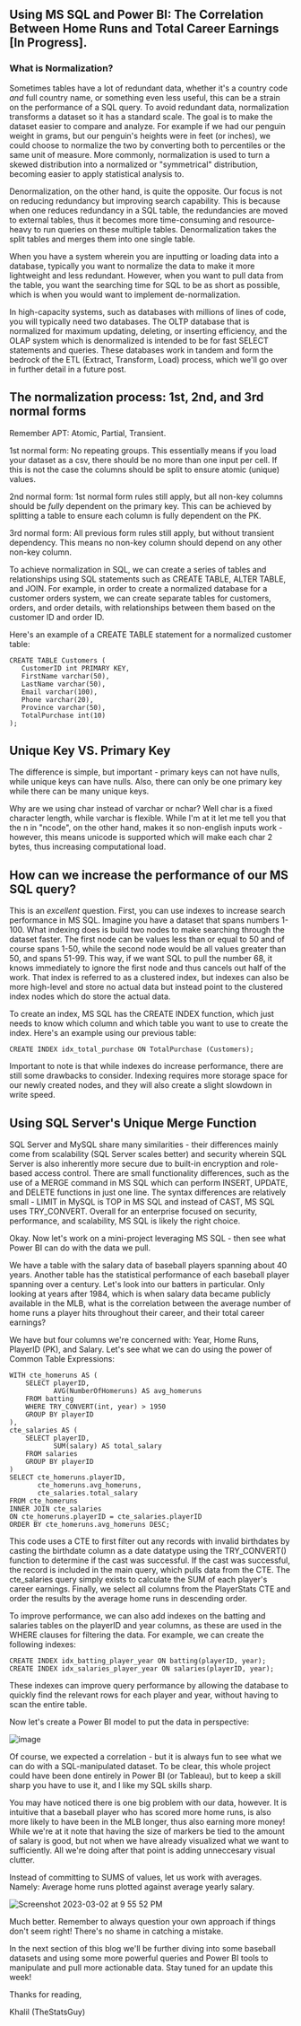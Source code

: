## Using MS SQL and Power BI: The Correlation Between Home Runs and Total Career Earnings [In Progress].

### What is Normalization?

Sometimes tables have a lot of redundant data, whether it's a country code _and_ full country name, or something even less useful, this can be a strain on the performance of a SQL query. To avoid redundant data, normalization transforms a dataset so it has a standard scale. The goal is to make the dataset easier to compare and analyze. For example if we had our penguin weight in grams, but our penguin's heights were in feet (or inches), we could choose to normalize the two by converting both to percentiles or the same unit of measure. More commonly, normalization is used to turn a skewed distribution into a normalized or "symmetrical" distribution, becoming easier to apply statistical analysis to.

Denormalization, on the other hand, is quite the opposite. Our focus is not on reducing redundancy but improving search capability. This is because when one reduces redundancy in a SQL table, the redundancies are moved to external tables, thus it becomes more time-consuming and resource-heavy to run queries on these multiple tables. Denormalization takes the split tables and merges them into one single table.

When you have a system wherein you are inputting or loading data into a database, typically you want to normalize the data to make it more lightweight and less redundant. However, when you want to pull data from the table, you want the searching time for SQL to be as short as possible, which is when you would want to implement de-normalization.

In high-capacity systems, such as databases with millions of lines of code, you will typically need two databases. The OLTP database that is normalized for maximum updating, deleting, or inserting efficiency, and the OLAP system which is denormalized is intended to be for fast SELECT statements and queries. These databases work in tandem and form the bedrock of the ETL (Extract, Transform, Load) process, which we'll go over in further detail in a future post.


## The normalization process: 1st, 2nd, and 3rd normal forms

Remember APT: Atomic, Partial, Transient.

1st normal form: No repeating groups. This essentially means if you load your dataset as a csv, there should be no more than one input per cell. If this is not the case the columns should be split to ensure atomic (unique) values.

2nd normal form: 1st normal form rules still apply, but all non-key columns should be _fully_ dependent on the primary key. This can be achieved by splitting a table to ensure each column is fully dependent on the PK.

3rd normal form: All previous form rules still apply, but without transient dependency. This means no non-key column should depend on any other non-key column.

To achieve normalization in SQL, we can create a series of tables and relationships using SQL statements such as CREATE TABLE, ALTER TABLE, and JOIN. For example, in order to create a normalized database for a customer orders system, we can create separate tables for customers, orders, and order details, with relationships between them based on the customer ID and order ID.

Here's an example of a CREATE TABLE statement for a normalized customer table:

```
CREATE TABLE Customers (
   CustomerID int PRIMARY KEY,
   FirstName varchar(50),
   LastName varchar(50),
   Email varchar(100),
   Phone varchar(20),
   Province varchar(50),
   TotalPurchase int(10)
);
```

## Unique Key VS. Primary Key

The difference is simple, but important - primary keys can not have nulls, while unique keys can have nulls. Also, there can only be one primary key while there can be many unique keys.

Why are we using char instead of varchar or nchar? Well char is a fixed character length, while varchar is flexible. While I'm at it let me tell you that the n in "ncode", on the other hand, makes it so non-english inputs work - however, this means unicode is supported which will make each char 2 bytes, thus increasing computational load.


## How can we increase the performance of our MS SQL query? 

This is an _excellent_ question. First, you can use indexes to increase search performance in MS SQL. Imagine you have a dataset that spans numbers 1-100. What indexing does is build two nodes to make searching through the dataset faster. The first node can be values less than or equal to 50 and of course spans 1-50, while the second node would be all values greater than 50, and spans 51-99. This way, if we want SQL to pull the number 68, it knows immediately to ignore the first node and thus cancels out half of the work.
That index is referred to as a clustered index, but indexes can also be more high-level and store no actual data but instead point to the clustered index nodes which do store the actual data.

To create an index, MS SQL has the CREATE INDEX function, which just needs to know which column and which table you want to use to create the index. Here's an example using our previous table: 

```
CREATE INDEX idx_total_purchase ON TotalPurchase (Customers);
```

Important to note is that while indexes do increase performance, there are still some drawbacks to consider. Indexing requires more storage space for our newly created nodes, and they will also create a slight slowdown in write speed.


## Using SQL Server's Unique Merge Function

SQL Server and MySQL share many similarities - their differences mainly come from scalability (SQL Server scales better) and security wherein SQL Server is also inherently more secure due to built-in encryption and role-based access control. There are small functionality differences, such as the use of a MERGE command in MS SQL which can perform INSERT, UPDATE, and DELETE functions in just one line. The syntax differences are relatively small - LIMIT in MySQL is TOP in MS SQL and instead of CAST, MS SQL uses TRY_CONVERT. Overall for an enterprise focused on security, performance, and scalability, MS SQL is likely the right choice. 

Okay. Now let's work on a mini-project leveraging MS SQL - then see what Power BI can do with the data we pull. 


We have a table with the salary data of baseball players spanning about 40 years. Another table has the statistical performance of each baseball player spanning over a century. Let's look into our batters in particular. Only looking at years after 1984, which is when salary data became publicly available in the MLB, what is the correlation between the average number of home runs a player hits throughout their career, and their total career earnings?

We have but four columns we're concerned with: Year, Home Runs, PlayerID (PK), and Salary.
Let's see what we can do using the power of Common Table Expressions: 

```
WITH cte_homeruns AS (
    SELECT playerID, 
           AVG(NumberOfHomeruns) AS avg_homeruns 
    FROM batting
    WHERE TRY_CONVERT(int, year) > 1950 
    GROUP BY playerID
),
cte_salaries AS (
    SELECT playerID, 
           SUM(salary) AS total_salary 
    FROM salaries
    GROUP BY playerID
)
SELECT cte_homeruns.playerID,
       cte_homeruns.avg_homeruns,
       cte_salaries.total_salary
FROM cte_homeruns
INNER JOIN cte_salaries
ON cte_homeruns.playerID = cte_salaries.playerID
ORDER BY cte_homeruns.avg_homeruns DESC;

```
This code uses a CTE to first filter out any records with invalid birthdates by casting the birthdate column as a date datatype using the TRY_CONVERT() function to determine if the cast was successful. If the cast was successful, the record is included in the main query, which pulls data from the CTE. The cte_salaries query simply exists to calculate the SUM of each player's career earnings. Finally, we select all columns from the PlayerStats CTE and order the results by the average home runs in descending order.

To improve performance, we can also add indexes on the batting and salaries tables on the playerID and year columns, as these are used in the WHERE clauses for filtering the data. For example, we can create the following indexes:

```
CREATE INDEX idx_batting_player_year ON batting(playerID, year);
CREATE INDEX idx_salaries_player_year ON salaries(playerID, year);
```

These indexes can improve query performance by allowing the database to quickly find the relevant rows for each player and year, without having to scan the entire table.

Now let's create a Power BI model to put the data in perspective:

![image](https://user-images.githubusercontent.com/44441178/222619161-0be5e274-5b43-4089-b104-f71cde7e6bf8.png)

Of course, we expected a correlation - but it is always fun to see what we can do with a SQL-manipulated dataset. To be clear, this whole project could have been done entirely in Power BI (or Tableau), but to keep a skill sharp you have to use it, and I like my SQL skills sharp.

You may have noticed there is one big problem with our data, however. It is intuitive that a baseball player who has scored more home runs, is also more likely to have been in the MLB longer, thus also earning more money! While we're at it note that having the size of markers be tied to the amount of salary is good, but not when we have already visualized what we want to sufficiently. All we're doing after that point is adding unneccesary visual clutter.

Instead of committing to SUMS of values, let us work with averages. Namely: Average home runs plotted against average yearly salary. 

![Screenshot 2023-03-02 at 9 55 52 PM](https://user-images.githubusercontent.com/44441178/222620215-a03b7d53-eba2-4609-9530-55bb7c82ddaf.png)

Much better. Remember to always question your own approach if things don't seem right! There's no shame in catching a mistake. 

In the next section of this blog we'll be further diving into some baseball datasets and using some more powerful queries and Power BI tools to manipulate and pull more actionable data. Stay tuned for an update this week!


Thanks for reading,

Khalil (TheStatsGuy)
